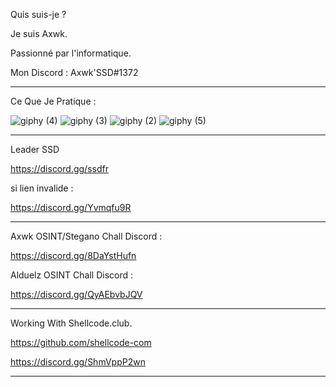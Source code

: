 Quis suis-je ?

Je suis Axwk.

Passionné par l'informatique.

Mon Discord : Axwk'SSD#1372

___________________________________________________________________________________________________________________________________________________________________________________

Ce Que Je Pratique : 

![giphy (4)](https://user-images.githubusercontent.com/93003907/138508242-4d1fce0f-b9ff-4353-adbf-88a1dc4c44e8.gif)
![giphy (3)](https://user-images.githubusercontent.com/93003907/138508258-8eb19206-d263-41df-83ea-fb69ba765e03.gif)
![giphy (2)](https://user-images.githubusercontent.com/93003907/138508271-22c380d7-700c-4c0e-a526-a2d9065b8900.gif)
![giphy (5)](https://user-images.githubusercontent.com/93003907/138522514-ff4f514b-faa9-4a36-a565-6ea4bb5500a2.gif)



_________________________________________________________________________________________________________________________________________________________________________________

Leader SSD 

https://discord.gg/ssdfr

si lien invalide :

https://discord.gg/Yvmqfu9R

_________________________________________________________________________________________________________________________________________________________________________________

Axwk OSINT/Stegano Chall Discord :

https://discord.gg/8DaYstHufn

Alduelz OSINT Chall Discord :

https://discord.gg/QyAEbvbJQV

_________________________________________________________________________________________________________________________________________________________________________________


Working With Shellcode.club.

https://github.com/shellcode-com

https://discord.gg/ShmVppP2wn

_________________________________________________________________________________________________________________________________________________________________________________
